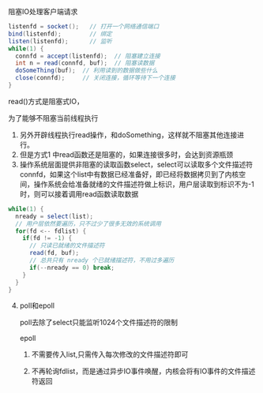 阻塞IO处理客户端请求

```java
listenfd = socket();   // 打开一个网络通信端口
bind(listenfd);        // 绑定
listen(listenfd);      // 监听
while(1) {
  connfd = accept(listenfd);  // 阻塞建立连接
  int n = read(connfd, buf);  // 阻塞读数据
  doSomeThing(buf);  // 利用读到的数据做些什么
  close(connfd);     // 关闭连接，循环等待下一个连接
}
```



read()方式是阻塞式IO，

为了能够不阻塞当前线程执行

1. 另外开辟线程执行read操作，和doSomething，这样就不阻塞其他连接进行。
2. 但是方式1 中read函数还是阻塞的，如果连接很多时，会达到资源瓶颈
3. 操作系统层面提供非阻塞的读取函数select，select可以读取多个文件描述符connfd，如果这个list中有数据已经准备好，即已经将数据拷贝到了内核空间，操作系统会给准备就绪的文件描述符做上标识，用户层读取到标识不为-1时，则可以接着调用read函数读取数据

```java
while(1) {
  nready = select(list);
  // 用户层依然要遍历，只不过少了很多无效的系统调用
  for(fd <-- fdlist) {
    if(fd != -1) {
      // 只读已就绪的文件描述符
      read(fd, buf);
      // 总共只有 nready 个已就绪描述符，不用过多遍历
      if(--nready == 0) break;
    }
  }
}
```

4. poll和epoll

   poll去除了select只能监听1024个文件描述符的限制

   epoll

    1. 不需要传入list,只需传入每次修改的文件描述符即可

    2. 不再轮询fdlist，而是通过异步IO事件唤醒，内核会将有IO事件的文件描述符返回

       